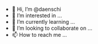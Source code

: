 - 👋 Hi, I’m @daenschi
- 👀 I’m interested in ...
- 🌱 I’m currently learning ...
- 💞️ I’m looking to collaborate on ...
- 📫 How to reach me ...

<!---
daenschi/daenschi is a ✨ special ✨ repository because its `README.md` (this file) appears on your GitHub profile.
You can click the Preview link to take a look at your changes.
--->
